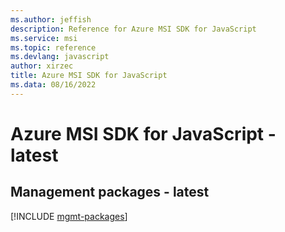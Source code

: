 ```yaml
---
ms.author: jeffish
description: Reference for Azure MSI SDK for JavaScript
ms.service: msi
ms.topic: reference
ms.devlang: javascript
author: xirzec
title: Azure MSI SDK for JavaScript
ms.data: 08/16/2022
---
```

# Azure MSI SDK for JavaScript - latest

## Management packages - latest
[!INCLUDE [mgmt-packages](msi-mgmt-index.md)]